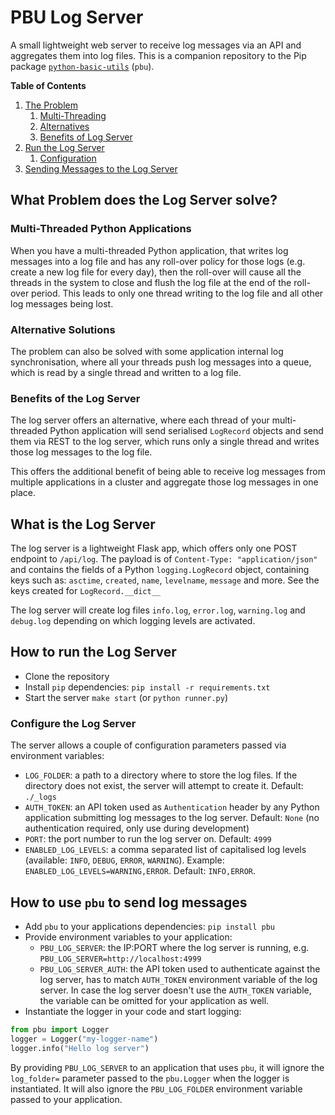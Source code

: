 # PBU Log Server

A small lightweight web server to receive log messages via an API and aggregates them into log files. This is a 
companion repository to the Pip package [`python-basic-utils`](https://github.com/ilfrich/python-basic-utils) (`pbu`).

**Table of Contents**

1. [The Problem](#what-problem-does-the-log-server-solve)
    1. [Multi-Threading](#multi-threaded-python-applications)
    2. [Alternatives](#alternative-solutions)
    3. [Benefits of Log Server](#benefits-of-the-log-server)
2. [Run the Log Server](#how-to-run-the-log-server)
    1. [Configuration](#configure-the-log-server)
3. [Sending Messages to the Log Server](#how-to-use-pbu-to-send-log-messages)


## What Problem does the Log Server solve?

### Multi-Threaded Python Applications

When you have a multi-threaded Python application, that writes log messages into a log file and has any roll-over policy
for those logs (e.g. create a new log file for every day), then the roll-over will cause all the threads in the system
to close and flush the log file at the end of the roll-over period. This leads to only one thread writing to the log 
file and all other log messages being lost.

### Alternative Solutions

The problem can also be solved with some application internal log synchronisation, where all your threads push log 
messages into a queue, which is read by a single thread and written to a log file.

### Benefits of the Log Server

The log server offers an alternative, where each thread of your multi-threaded Python application will send serialised 
`LogRecord` objects and send them via REST to the log server, which runs only a single thread and writes those log 
messages to the log file.

This offers the additional benefit of being able to receive log messages from multiple applications in a cluster and 
aggregate those log messages in one place. 

## What is the Log Server

The log server is a lightweight Flask app, which offers only one POST endpoint to `/api/log`. The payload is of 
`Content-Type: "application/json"` and contains the fields of a Python `logging.LogRecord` object, containing keys such 
as: `asctime`, `created`, `name`, `levelname`, `message` and more. See the keys created for `LogRecord.__dict__`

The log server will create log files `info.log`, `error.log`, `warning.log` and `debug.log` depending on which logging 
levels are activated.

## How to run the Log Server

- Clone the repository
- Install `pip` dependencies: `pip install -r requirements.txt`
- Start the server `make start` (or `python runner.py`)

### Configure the Log Server

The server allows a couple of configuration parameters passed via environment variables:

- `LOG_FOLDER`: a path to a directory where to store the log files. If the directory does not exist, the server will 
attempt to create it. Default: `./_logs`
- `AUTH_TOKEN`: an API token used as `Authentication` header by any Python application submitting log messages to the 
log server. Default: `None` (no authentication required, only use during development)
- `PORT`: the port number to run the log server on. Default: `4999` 
- `ENABLED_LOG_LEVELS`: a comma separated list of capitalised log levels (available: `INFO`, `DEBUG`, `ERROR`, 
`WARNING`). Example: `ENABLED_LOG_LEVELS=WARNING,ERROR`. Default: `INFO,ERROR`.

## How to use `pbu` to send log messages

- Add `pbu` to your applications dependencies: `pip install pbu`
- Provide environment variables to your application:
    - `PBU_LOG_SERVER`: the IP:PORT where the log server is running, e.g. `PBU_LOG_SERVER=http://localhost:4999`
    - `PBU_LOG_SERVER_AUTH`: the API token used to authenticate against the log server, has to match `AUTH_TOKEN` 
    environment variable of the log server. In case the log server doesn't use the `AUTH_TOKEN` variable, the variable 
    can be omitted for your application as well.
- Instantiate the logger in your code and start logging:

```python
from pbu import Logger
logger = Logger("my-logger-name")
logger.info("Hello log server")
```

By providing `PBU_LOG_SERVER` to an application that uses `pbu`, it will ignore the `log_folder=` parameter passed to 
the `pbu.Logger` when the logger is instantiated. It will also ignore the `PBU_LOG_FOLDER` environment variable passed 
to your application.
